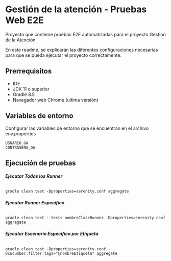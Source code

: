 # Gestión de la atención - Pruebas Web E2E #

Proyecto que contiene pruebas E2E automatizadas para el proyecto Gestión de la Atención

En este readme, se explicarán las diferentes configuraciones necesarias para que se pueda ejecutar el proyecto correctamente.

## Prerrequisitos ##

- IDE
- JDK 11 o superior
- Gradle 8.5
- Navegador web Chrome (ultima versión)

## Variables de entorno ##

Configurar las variables de entorno que se encuentran en el archivo env.properties
```
USUARIO_GA
CONTRASENA_GA
```

## Ejecución de pruebas ##

###### **Ejecutar Todos los Runner**

```
gradle clean test -Dproperties=serenity.conf aggregate
```

###### **Ejecutar Runner Especifico**

```
gradle clean test --tests nombreClaseRunner -Dproperties=serenity.conf aggregate
```

###### **Ejecutar Escenario Especifico por Etiqueta**

```
gradle clean test -Dproperties=serenity.conf -Dcucumber.filter.tags="@nombreEtiqueta" aggregate
```